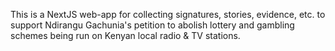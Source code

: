 This is a NextJS web-app for collecting signatures, stories, evidence, etc. to support Ndirangu Gachunia's petition to abolish lottery and gambling schemes being run on Kenyan local radio & TV stations.
